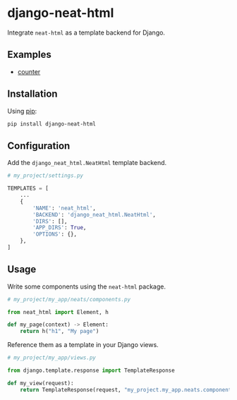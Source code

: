 # django-neat-html

Integrate `neat-html` as a template backend for Django.

## Examples

- [counter](example/neats/pages/counter.py)

## Installation

Using [pip](https://pip.pypa.io/en/stable/):

```bash
pip install django-neat-html
```

## Configuration

Add the `django_neat_html.NeatHtml` template backend.

```python
# my_project/settings.py

TEMPLATES = [
    ...
    {
        'NAME': 'neat_html',
        'BACKEND': 'django_neat_html.NeatHtml',
        'DIRS': [],
        'APP_DIRS': True,
        'OPTIONS': {},
    },
]
```

## Usage

Write some components using the `neat-html` package.

```python
# my_project/my_app/neats/components.py

from neat_html import Element, h

def my_page(context) -> Element:
    return h("h1", "My page")
```

Reference them as a template in your Django views.

```python
# my_project/my_app/views.py

from django.template.response import TemplateResponse

def my_view(request):
    return TemplateResponse(request, "my_project.my_app.neats.component.my_page", {})
```
